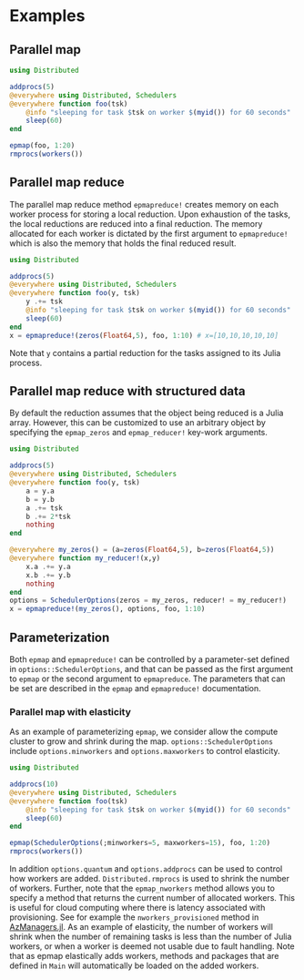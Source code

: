 # Examples

## Parallel map
```julia
using Distributed

addprocs(5)
@everywhere using Distributed, Schedulers
@everywhere function foo(tsk)
    @info "sleeping for task $tsk on worker $(myid()) for 60 seconds"
    sleep(60)
end

epmap(foo, 1:20)
rmprocs(workers())
```

## Parallel map reduce
The parallel map reduce method `epmapreduce!` creates memory on each worker process for
storing a local reduction.  Upon exhaustion of the tasks, the local reductions
are reduced into a final reduction.  The memory allocated for each worker is
dictated by the first argument to `epmapreduce!` which is also the memory that
holds the final reduced result.
```julia
using Distributed

addprocs(5)
@everywhere using Distributed, Schedulers
@everywhere function foo(y, tsk)
    y .+= tsk
    @info "sleeping for task $tsk on worker $(myid()) for 60 seconds"
    sleep(60)
end
x = epmapreduce!(zeros(Float64,5), foo, 1:10) # x=[10,10,10,10,10]
```
Note that `y` contains a partial reduction for the tasks assigned to its Julia process.

## Parallel map reduce with structured data
By default the reduction assumes that the object being reduced is a Julia array.
However, this can be customized to use an arbitrary object by specifying the
`epmap_zeros` and `epmap_reducer!` key-work arguments.
```julia
using Distributed

addprocs(5)
@everywhere using Distributed, Schedulers
@everywhere function foo(y, tsk)
    a = y.a
    b = y.b
    a .+= tsk
    b .+= 2*tsk
    nothing
end

@everywhere my_zeros() = (a=zeros(Float64,5), b=zeros(Float64,5))
@everywhere function my_reducer!(x,y)
    x.a .+= y.a
    x.b .+= y.b
    nothing
end
options = SchedulerOptions(zeros = my_zeros, reducer! = my_reducer!)
x = epmapreduce!(my_zeros(), options, foo, 1:10)
```

## Parameterization
Both `epmap` and `epmapreduce!` can be controlled by a parameter-set
defined in `options::SchedulerOptions`, and that can be passed as the
first argument to `epmap` or the second argument to `epmapreduce`.  The parameters
that can be set are described in the `epmap` and `epmapreduce!` documentation.

### Parallel map with elasticity
As an example of parameterizing `epmap`, we consider allow the compute cluster
to grow and shrink during the map.  `options::SchedulerOptions` include
`options.minworkers` and `options.maxworkers` to control elasticity.
```julia
using Distributed

addprocs(10)
@everywhere using Distributed, Schedulers
@everywhere function foo(tsk)
    @info "sleeping for task $tsk on worker $(myid()) for 60 seconds"
    sleep(60)
end

epmap(SchedulerOptions(;minworkers=5, maxworkers=15), foo, 1:20)
rmprocs(workers())
```

In addition `options.quantum` and `options.addprocs` can be
used to control how workers are added.  `Distributed.rmprocs` is used to shrink
the number of workers.  Further, note that the `epmap_nworkers` method
allows you to specify a method that returns the current number of allocated
workers.  This is useful for cloud computing where there is latency associated
with provisioning.  See for example the `nworkers_provisioned` method in
[AzManagers.jl](https://github.com/ChevronETC/AzManagers.jl).  As an example of
elasticity, the number of workers will shrink when the number of remaining tasks
is less than the number of Julia workers, or when a worker is deemed not usable
due to fault handling. Note that as epmap elastically adds workers, methods 
and packages that are defined in `Main` will automatically be loaded on the added workers.
